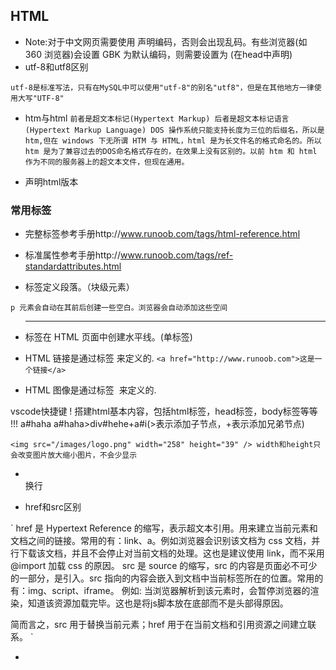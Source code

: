 ## HTML
- Note:对于中文网页需要使用 <meta charset="utf-8"> 声明编码，否则会出现乱码。有些浏览器(如 360 浏览器)会设置 GBK 为默认编码，则需要设置为 <meta charset="gbk">(在head中声明)
- utf-8和utf8区别

`
utf-8是标准写法，只有在MySQL中可以使用"utf-8"的别名"utf8"，但是在其他地方一律使用大写"UTF-8"
`

- htm与html
`
前者是超文本标记(Hypertext Markup)
后者是超文本标记语言(Hypertext Markup Language)
DOS 操作系统只能支持长度为三位的后缀名，所以是 htm,但在 windows 下无所谓 HTM 与 HTML，html 是为长文件名的格式命名的。所以 htm 是为了兼容过去的DOS命名格式存在的，在效果上没有区别的。以前 htm 和 html 作为不同的服务器上的超文本文件，但现在通用。
`

- <!DOCTYPE> 声明html版本

### 常用标签

- 完整标签参考手册http://www.runoob.com/tags/html-reference.html

- 标准属性参考手册http://www.runoob.com/tags/ref-standardattributes.html

- <p> 标签定义段落。（块级元素）

`
p 元素会自动在其前后创建一些空白。浏览器会自动添加这些空间
`

- <hr> 标签在 HTML 页面中创建水平线。(单标签)

- HTML 链接是通过标签 <a> 来定义的.
`
<a href="http://www.runoob.com">这是一个链接</a>
`

- HTML 图像是通过标签 <img> 来定义的.

vscode快捷键
!         搭建html基本内容，包括html标签，head标签，body标签等等
!!!       <!DOCTYPE html>
a#haha    <a href="" id="haha"></a>
a#haha>div#hehe+a#i(>表示添加子节点，+表示添加兄弟节点)     
<a href="" id="haha">
     <div id="hehe"></div>
     <a href="" id="i"></a>
</a>

`
<img src="/images/logo.png" width="258" height="39" />
width和height只会改变图片放大缩小图片，不会少显示
`
- <br>	换行

- href和src区别

`
href 是 Hypertext Reference 的缩写，表示超文本引用。用来建立当前元素和文档之间的链接。常用的有：link、a。例如<link href="reset.css" rel=”stylesheet“/>浏览器会识别该文档为 css 文档，并行下载该文档，并且不会停止对当前文档的处理。这也是建议使用 link，而不采用 @import 加载 css 的原因。
src 是 source 的缩写，src 的内容是页面必不可少的一部分，是引入。src 指向的内容会嵌入到文档中当前标签所在的位置。常用的有：img、script、iframe。
例如:<script src="script.js"></script>
当浏览器解析到该元素时，会暂停浏览器的渲染，知道该资源加载完毕。这也是将js脚本放在底部而不是头部得原因。

简而言之，src 用于替换当前元素；href 用于在当前文档和引用资源之间建立联系。
`

- <script>js位置
对于初始化的js代码最好放在head里面，但对于操作dom元素的js代码则最好放在body的末尾。
